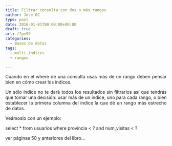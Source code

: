 ```yaml
---
title: Filtrar consulta con dos o más rangos
author: Jose OC
type: post
date: 2016-01-01T00:00:00+00:00
draft: true
url: /?p=99
categories:
  - Bases de datos
tags:
  - multi-índices
  - rangos

---
```

<p style="text-align: justify">
  Cuando en el where de una consulta usas más de un rango deben pensar bien en cómo crear los índices.
</p>

<p style="text-align: justify">
  Un sólo índice no te dará todos los resultados sin filtrarlos así que tendrás que tomar una decisión: usar más de un índice, uno para cada rango, o bien establecer la primera columna del índice la que dé un rango más estrecho de datos.
</p>

Veámoslo con un ejemplo:

select * from usuarios where provincia < ? and num_visitas < ?

ver páginas 50 y anteriores del libro&#8230;